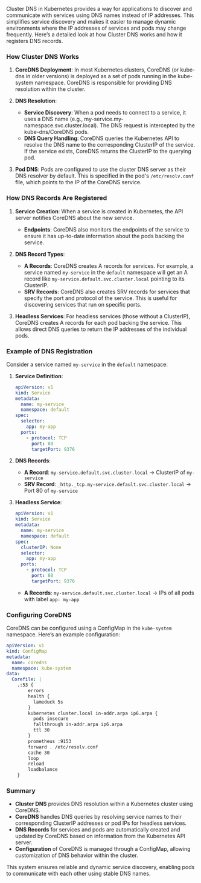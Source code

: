 Cluster DNS in Kubernetes provides a way for applications to discover and communicate with services using DNS names instead of IP addresses. This simplifies service discovery and makes it easier to manage dynamic environments where the IP addresses of services and pods may change frequently. Here’s a detailed look at how Cluster DNS works and how it registers DNS records.

### How Cluster DNS Works

1. **CoreDNS Deployment**: In most Kubernetes clusters, CoreDNS (or kube-dns in older versions) is deployed as a set of pods running in the kube-system namespace. CoreDNS is responsible for providing DNS resolution within the cluster.

2. **DNS Resolution**:
   - **Service Discovery**: When a pod needs to connect to a service, it uses a DNS name (e.g., my-service.my-namespace.svc.cluster.local). The DNS request is intercepted by the kube-dns/CoreDNS pods.
   - **DNS Query Handling**: CoreDNS queries the Kubernetes API to resolve the DNS name to the corresponding ClusterIP of the service. If the service exists, CoreDNS returns the ClusterIP to the querying pod.

3. **Pod DNS**: Pods are configured to use the cluster DNS server as their DNS resolver by default. This is specified in the pod's `/etc/resolv.conf` file, which points to the IP of the CoreDNS service.

### How DNS Records Are Registered

1. **Service Creation**: When a service is created in Kubernetes, the API server notifies CoreDNS about the new service.
   - **Endpoints**: CoreDNS also monitors the endpoints of the service to ensure it has up-to-date information about the pods backing the service.

2. **DNS Record Types**:
   - **A Records**: CoreDNS creates A records for services. For example, a service named `my-service` in the `default` namespace will get an A record like `my-service.default.svc.cluster.local` pointing to its ClusterIP.
   - **SRV Records**: CoreDNS also creates SRV records for services that specify the port and protocol of the service. This is useful for discovering services that run on specific ports.

3. **Headless Services**: For headless services (those without a ClusterIP), CoreDNS creates A records for each pod backing the service. This allows direct DNS queries to return the IP addresses of the individual pods.

### Example of DNS Registration

Consider a service named `my-service` in the `default` namespace:

1. **Service Definition**:
    ```yaml
    apiVersion: v1
    kind: Service
    metadata:
      name: my-service
      namespace: default
    spec:
      selector:
        app: my-app
      ports:
        - protocol: TCP
          port: 80
          targetPort: 9376
    ```

2. **DNS Records**:
   - **A Record**: `my-service.default.svc.cluster.local` -> ClusterIP of `my-service`
   - **SRV Record**: `_http._tcp.my-service.default.svc.cluster.local` -> Port 80 of `my-service`

3. **Headless Service**:
    ```yaml
    apiVersion: v1
    kind: Service
    metadata:
      name: my-service
      namespace: default
    spec:
      clusterIP: None
      selector:
        app: my-app
      ports:
        - protocol: TCP
          port: 80
          targetPort: 9376
    ```

   - **A Records**: `my-service.default.svc.cluster.local` -> IPs of all pods with label `app: my-app`

### Configuring CoreDNS

CoreDNS can be configured using a ConfigMap in the `kube-system` namespace. Here’s an example configuration:

```yaml
apiVersion: v1
kind: ConfigMap
metadata:
  name: coredns
  namespace: kube-system
data:
  Corefile: |
    .:53 {
        errors
        health {
          lameduck 5s
        }
        kubernetes cluster.local in-addr.arpa ip6.arpa {
          pods insecure
          fallthrough in-addr.arpa ip6.arpa
          ttl 30
        }
        prometheus :9153
        forward . /etc/resolv.conf
        cache 30
        loop
        reload
        loadbalance
    }
```

### Summary

- **Cluster DNS** provides DNS resolution within a Kubernetes cluster using CoreDNS.
- **CoreDNS** handles DNS queries by resolving service names to their corresponding ClusterIP addresses or pod IPs for headless services.
- **DNS Records** for services and pods are automatically created and updated by CoreDNS based on information from the Kubernetes API server.
- **Configuration** of CoreDNS is managed through a ConfigMap, allowing customization of DNS behavior within the cluster.

This system ensures reliable and dynamic service discovery, enabling pods to communicate with each other using stable DNS names.
